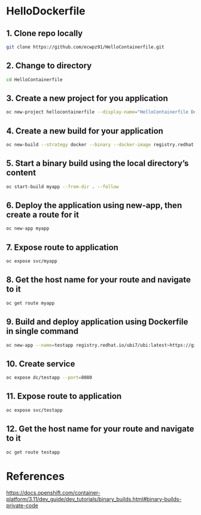 # HelloDockerfile


## 1. Clone repo locally

```sh
git clone https://github.com/ecwpz91/HelloContainerfile.git
```

## 2. Change to directory

```sh
cd HelloContainerfile
```

## 3. Create a new project for you application

```sh
oc new-project hellocontainerfile --display-name="HelloContainerfile Demo"
```

## 4. Create a new build for your application

```sh
oc new-build --strategy docker --binary --docker-image registry.redhat.io/ubi7/ubi:latest --name myapp
```

## 5. Start a binary build using the local directory’s content

```sh
oc start-build myapp --from-dir . --follow
```

## 6. Deploy the application using new-app, then create a route for it

```sh
oc new-app myapp
```

## 7. Expose route to application

```sh
oc expose svc/myapp
```

## 8. Get the host name for your route and navigate to it

```sh
oc get route myapp
```

## 9. Build and deploy application using Dockerfile in single command

```sh
oc new-app --name=testapp registry.redhat.io/ubi7/ubi:latest~https://github.com/ecwpz91/HelloContainerfile.git --strategy=docker --as-deployment-config=true
```

## 10. Create service

```sh
oc expose dc/testapp --port=8080
```

## 11. Expose route to application

```sh
oc expose svc/testapp
```

## 12. Get the host name for your route and navigate to it

```sh
oc get route testapp
```

# References

https://docs.openshift.com/container-platform/3.11/dev_guide/dev_tutorials/binary_builds.html#binary-builds-private-code
